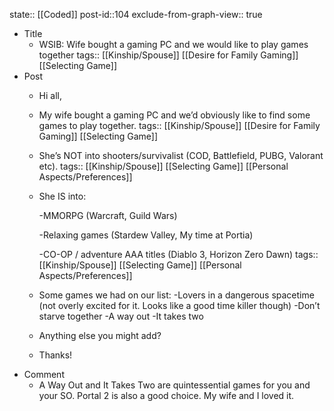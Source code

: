 state:: [[Coded]]
post-id::104
exclude-from-graph-view:: true

- Title
  - WSIB: Wife bought a gaming PC and we would like to play games together
    tags:: [[Kinship/Spouse]] [[Desire for Family Gaming]] [[Selecting Game]]
- Post
  - Hi all,
  - My wife bought a gaming PC and we’d obviously like to find some games to play together.
    tags:: [[Kinship/Spouse]] [[Desire for Family Gaming]] [[Selecting Game]]
  - She’s NOT into shooters/survivalist (COD, Battlefield, PUBG, Valorant etc).
    tags:: [[Kinship/Spouse]] [[Selecting Game]] [[Personal Aspects/Preferences]]
  - She IS into:

    -MMORPG (Warcraft, Guild Wars)

    -Relaxing games (Stardew Valley, My time at Portia)

    -CO-OP / adventure AAA titles (Diablo 3, Horizon Zero Dawn)
    tags:: [[Kinship/Spouse]] [[Selecting Game]] [[Personal Aspects/Preferences]]

  - Some games we had on our list:
    -Lovers in a dangerous spacetime (not overly excited for it. Looks like a good time killer though)
    -Don’t starve together
    -A way out
    -It takes two
  - Anything else you might add?
  - Thanks!
- Comment
  - A Way Out and It Takes Two are quintessential games for you and your SO. Portal 2 is also a good choice. My wife and I loved it.

